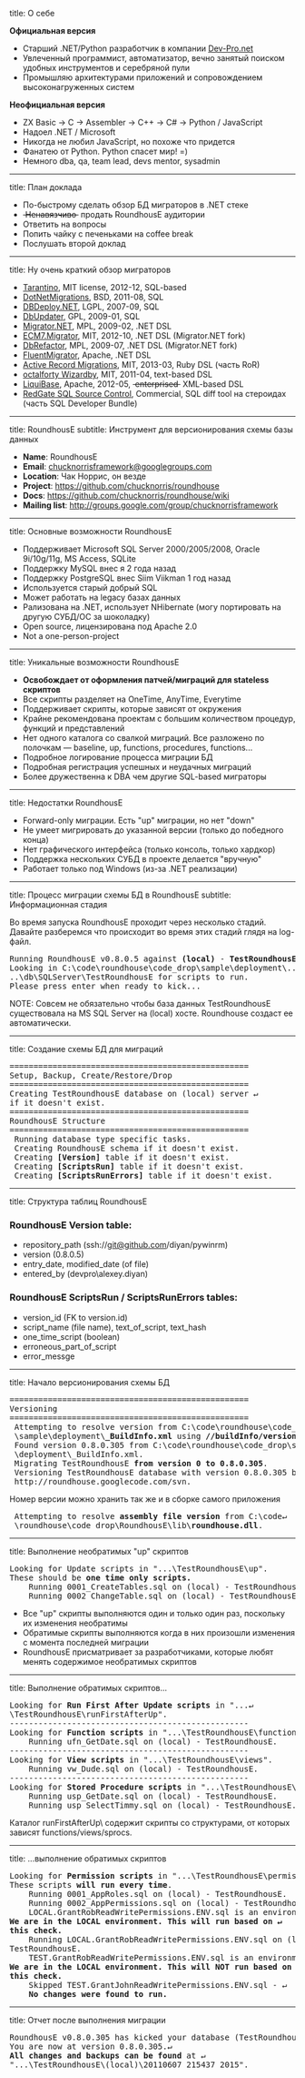 title: O себе

<b>Официальная версия</b>

- Старший .NET/Python разработчик в компании <a href="http://www.dev-pro.net/">Dev-Pro.net</a>
- Увлеченный программист, автоматизатор, вечно занятый поиском удобных инструментов и серебряной пули
- Промышляю архитектурами приложений и сопровождением высоконагруженных систем

<b>Неофициальная версия</b>

- ZX Basic -> C -> Assembler -> C++ -> C# -> Python / JavaScript
- Надоел .NET / Microsoft
- Никогда не любил JavaScript, но похоже что придется
- Фанатею от Python. Python спасет мир! =)
- Немного dba, qa, team lead, devs mentor, sysadmin

---
title: План доклада

- По-быстрому сделать обзор БД миграторов в .NET стеке
- <strike>&nbsp;Ненавязчиво&nbsp;</strike> продать RoundhousE аудитории
- Ответить на вопросы
- Попить чайку c печеньками на coffee break
- Послушать второй доклад

---
title: Ну очень краткий обзор миграторов

- <a href="https://github.com/HeadspringLabs/Tarantino">Tarantino</a>, MIT license, 2012-12, SQL-based
- <a href="https://github.com/jpoehls/dotnetmigrations/">DotNetMigrations</a>, BSD, 2011-08, SQL
- <a href="http://dbdeploy.com/">DBDeploy.NET</a>, LGPL, 2007-09, SQL
- <a href="http://www.tewari.info/dbupdater/">DbUpdater</a>, GPL, 2009-01, SQL
- <a href="https://code.google.com/p/migratordotnet/">Migrator.NET</a>, MPL, 2009-02, .NET DSL
- <a href="https://code.google.com/p/ecm7migrator/">ECM7.Migrator</a>, MIT, 2012-10, .NET DSL (Migrator.NET fork)
- <a href="http://dbrefactor.csharpus.com/">DbRefactor</a>, MPL, 2009-07, .NET DSL (Migrator.NET fork)
- <a href="https://github.com/schambers/fluentmigrator/">FluentMigrator</a>, Apache, .NET DSL
- <a href="http://guides.rubyonrails.org/migrations.html">Active Record Migrations</a>, MIT, 2013-03, Ruby DSL (часть RoR)
- <a href="https://code.google.com/p/octalforty-wizardby/">octalforty Wizardby</a>, MIT, 2011-04, text-based DSL
- <a href="http://www.liquibase.org/">LiquiBase</a>, Apache, 2012-05, <s>&nbsp;enterprised&nbsp;</s> XML-based DSL
- <a href="http://www.red-gate.com/products/sql-development/sql-source-control/">RedGate SQL Source Control</a>, Commercial, SQL diff tool на стероидах (часть SQL Developer Bundle)


---
title: RoundhousE 
subtitle: Инструмент для версионирования схемы базы данных

- <b>Name</b>: RoundhousE
- <b>Email</b>: <a href="mailto:chucknorrisframework@googlegroups.com">chucknorrisframework@googlegroups.com</a>
- <b>Location</b>: Чак Норрис, он везде
- <b>Project</b>: <a href="https://github.com/chucknorris/roundhouse">https://github.com/chucknorris/roundhouse</a>
- <b>Docs</b>: <a href="https://github.com/chucknorris/roundhouse/wiki">https://github.com/chucknorris/roundhouse/wiki</a>
- <b>Mailing list</b>: <a href="http://groups.google.com/group/chucknorrisframework">http://groups.google.com/group/chucknorrisframework</a>

---
title: Основные возможности RoundhousE

- Поддерживает Microsoft SQL Server 2000/2005/2008, Oracle 9i/10g/11g, MS Access, SQLite
- Поддержку MySQL внес я 2 года назад
- Поддержку PostgreSQL внес Siim Viikman 1 год назад
- Используется старый добрый SQL
- Может работать на legacy базах данных
- Рализована на .NET, использует NHibernate (могу портировать на другую СУБД/ОС за шоколадку)
- Open source, лицензирована под Apache 2.0
- Not a one-person-project

---
title: Уникальные возможности RoundhousE

- <b>Освобождает от оформления патчей/миграций для stateless скриптов</b>
- Все скрипты разделяет на OneTime, AnyTime, Everytime
- Поддерживает скрипты, которые зависят от окружения
- Крайне рекомендована проектам с большим количеством процедур, функций и представлений
- Нет одного каталога со свалкой миграций. Все разложено по полочкам — baseline, up, functions, procedures, functions...
- Подробное логирование процесса миграции БД
- Подробная регистрация успешных и неудачных миграций
- Более дружественна к DBA чем другие SQL-based миграторы

---
title: Недостатки RoundhousE

- Forward-only миграции. Есть "up" миграции, но нет "down"
- Не умеет мигрировать до указанной версии (только до победного конца)
- Нет графического интерфейса (только консоль, только хардкор)
- Поддержка нескольких СУБД в проекте делается "вручную"
- Работает только под Windows (из-за .NET реализации)

---
title: Процесс миграции схемы БД в RoundhousE
subtitle: Информационная стадия

Во время запуска RoundhousE проходит через несколько стадий. Давайте разберемся что происходит во время этих стадий глядя на log-файл.

<pre data-lang="log">
Running RoundhousE v0.8.0.5 against <b>(local)</b> - <b>TestRoundhousE</b>.
Looking in C:\code\roundhouse\code_drop\sample\deployment\..&crarr;
..\db\SQLServer\TestRoundhousE for scripts to run.
Please press enter when ready to kick...
</pre>

NOTE: Совсем не обязательно чтобы база данных TestRoundhousE существовала на MS SQL Server на (local) хосте. Roundhouse создаст ее автоматически.

---
title: Создание схемы БД для миграций

<pre data-lang="log">
==================================================
Setup, Backup, Create/Restore/Drop
==================================================
Creating TestRoundhousE database on (local) server &crarr;
if it doesn't exist.
==================================================
RoundhousE Structure
==================================================
 Running database type specific tasks.
 Creating RoundhousE schema if it doesn't exist.
 Creating <b>[Version]</b> table if it doesn't exist.
 Creating <b>[ScriptsRun]</b> table if it doesn't exist.
 Creating <b>[ScriptsRunErrors]</b> table if it doesn't exist.
</pre>

---
title: Структура таблиц RoundhousE

<h3>RoundhousE Version table:</h3>

- repository_path (ssh://git@github.com/diyan/pywinrm)
- version (0.8.0.5)
- entry_date, modified_date (of file)
- entered_by (devpro\alexey.diyan)

<h3>RoundhousE ScriptsRun / ScriptsRunErrors tables:</h3>

- version_id (FK to version.id)
- script_name (file name), text_of_script, text_hash
- one_time_script (boolean)
- erroneous_part_of_script
- error_messge

---
title: Начало версионирования схемы БД

<pre data-lang="log">
==================================================
Versioning
==================================================
 Attempting to resolve version from C:\code\roundhouse\code_drop&crarr;
 \sample\deployment\<b>_BuildInfo.xml</b> using <b>//buildInfo/version</b>.
 Found version 0.8.0.305 from C:\code\roundhouse\code_drop\sample&crarr;
 \deployment\_BuildInfo.xml.
 Migrating TestRoundhousE <b>from version 0 to 0.8.0.305</b>.
 Versioning TestRoundhousE database with version 0.8.0.305 based on&crarr;
 http://roundhouse.googlecode.com/svn.
</pre>

Номер версии можно хранить так же и в сборке самого приложения

<pre data-lang="log">
 Attempting to resolve <b>assembly file version</b> from C:\code&crarr;
 \roundhouse\code_drop\RoundhousE\lib\<b>roundhouse.dll</b>. 
</pre>

---
title: Выполнение необратимых "up" скриптов

<pre data-lang="log">
Looking for Update scripts in "...\TestRoundhousE\up".
These should be <b>one time only scripts.</b>
    Running 0001_CreateTables.sql on (local) - TestRoundhousE.
    Running 0002_ChangeTable.sql on (local) - TestRoundhousE.
</pre>

- Все "up" скрипты выполняются один и только один раз, поскольку их изменения необратимы
- Обратимые скрипты выполняются когда в них произошли изменения с момента последней миграции
- RoundhousE присматривает за разработчиками, которые любят менять содержимое необратимых скриптов

---
title: Выполнение обратимых скриптов...

<pre data-lang="log">
Looking for <b>Run First After Update scripts</b> in "...&crarr;
\TestRoundhousE\runFirstAfterUp".
--------------------------------------------------
Looking for <b>Function scripts</b> in "...\TestRoundhousE\functions".
 	Running ufn_GetDate.sql on (local) - TestRoundhousE.
--------------------------------------------------
Looking for <b>View scripts</b> in "...\TestRoundhousE\views".
 	Running vw_Dude.sql on (local) - TestRoundhousE.
--------------------------------------------------
Looking for <b>Stored Procedure scripts</b> in "...\TestRoundhousE\sprocs".
 	Running usp_GetDate.sql on (local) - TestRoundhousE.
 	Running usp_SelectTimmy.sql on (local) - TestRoundhousE.
</pre>

Каталог runFirstAfterUp\ содержит скрипты со структурами, от которых зависят functions/views/sprocs.

---
title: ...выполнение обратимых скриптов

<pre data-lang="log">
Looking for <b>Permission scripts</b> in "...\TestRoundhousE\permissions".&crarr;
These scripts <b>will run every time</b>.
	Running 0001_AppRoles.sql on (local) - TestRoundhousE.
	Running 0002_AppPermissions.sql on (local) - TestRoundhousE.
	LOCAL.GrantRobReadWritePermissions.ENV.sql is an environment file.
<b>We are in the LOCAL environment. This will run based on &crarr;
this check.</b>
	Running LOCAL.GrantRobReadWritePermissions.ENV.sql on (local) - &crarr;
TestRoundhousE.
	TEST.GrantRobReadWritePermissions.ENV.sql is an environment file.
<b>We are in the LOCAL environment. This will NOT run based on &crarr;
this check.</b>
	Skipped TEST.GrantJohnReadWritePermissions.ENV.sql - &crarr;
	<b>No changes were found to run.</b>
</pre>

---
title: Отчет после выполнения миграции

<pre data-lang="log">
RoundhousE v0.8.0.305 has kicked your database (TestRoundhousE)! &crarr;
You are now at version 0.8.0.305.&crarr;
<b>All changes and backups can be found</b> at &crarr;
"...\TestRoundhousE\(local)\20110607_215437_2015".
</pre>